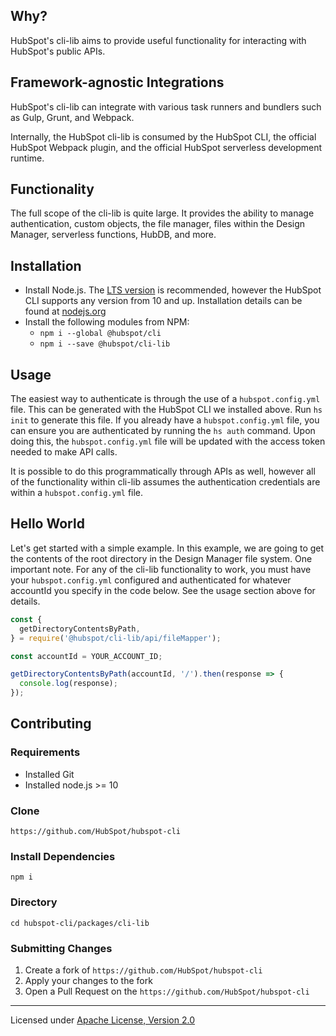 ## Why?

HubSpot's cli-lib aims to provide useful functionality for interacting with HubSpot's public APIs.

## Framework-agnostic Integrations

HubSpot's cli-lib can integrate with various task runners and bundlers such as Gulp, Grunt, and Webpack.

Internally, the HubSpot cli-lib is consumed by the HubSpot CLI, the official HubSpot Webpack plugin, and the official HubSpot serverless development runtime.

## Functionality

The full scope of the cli-lib is quite large. It provides the ability to manage authentication, custom objects, the file manager, files within the Design Manager, serverless functions, HubDB, and more.

## Installation

- Install Node.js. The [LTS version](https://nodejs.org/en/) is recommended, however the HubSpot CLI supports any version from 10 and up. Installation details can be found at [nodejs.org](https://nodejs.org/en/)
- Install the following modules from NPM:
  - `npm i --global @hubspot/cli`
  - `npm i --save @hubspot/cli-lib`

## Usage

The easiest way to authenticate is through the use of a `hubspot.config.yml` file. This can be generated with the HubSpot CLI we installed above. Run `hs init` to generate this file. If you already have a `hubspot.config.yml` file, you can ensure you are authenticated by running the `hs auth` command. Upon doing this, the `hubspot.config.yml` file will be updated with the access token needed to make API calls.

It is possible to do this programmatically through APIs as well, however all of the functionality within cli-lib assumes the authentication credentials are within a `hubspot.config.yml` file.

## Hello World

Let's get started with a simple example. In this example, we are going to get the contents of the root directory in the Design Manager file system. One important note. For any of the cli-lib functionality to work, you must have your `hubspot.config.yml` configured and authenticated for whatever accountId you specify in the code below. See the usage section above for details.

```js
const {
  getDirectoryContentsByPath,
} = require('@hubspot/cli-lib/api/fileMapper');

const accountId = YOUR_ACCOUNT_ID;

getDirectoryContentsByPath(accountId, '/').then(response => {
  console.log(response);
});
```

## Contributing

### Requirements

- Installed Git
- Installed node.js >= 10

### Clone

`https://github.com/HubSpot/hubspot-cli`

### Install Dependencies

`npm i`

### Directory

`cd hubspot-cli/packages/cli-lib`

### Submitting Changes

1. Create a fork of `https://github.com/HubSpot/hubspot-cli`
2. Apply your changes to the fork
3. Open a Pull Request on the `https://github.com/HubSpot/hubspot-cli`

---

Licensed under [Apache License, Version 2.0](http://www.apache.org/licenses/LICENSE-2.0)
